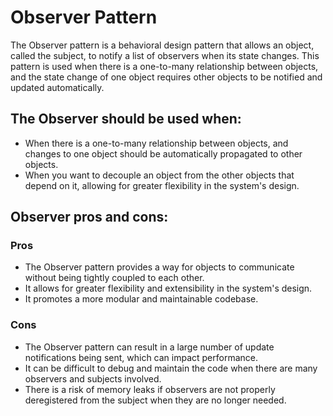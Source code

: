 # Observer Pattern

The Observer pattern is a behavioral design pattern that allows an object, called the subject, to notify a list of observers when its state changes. This pattern is used when there is a one-to-many relationship between objects, and the state change of one object requires other objects to be notified and updated automatically.

## The Observer should be used when:
- When there is a one-to-many relationship between objects, and changes to one object should be automatically propagated to other objects.
- When you want to decouple an object from the other objects that depend on it, allowing for greater flexibility in the system's design.

## Observer pros and cons:

### Pros
- The Observer pattern provides a way for objects to communicate without being tightly coupled to each other.
- It allows for greater flexibility and extensibility in the system's design.
- It promotes a more modular and maintainable codebase.

### Cons
- The Observer pattern can result in a large number of update notifications being sent, which can impact performance.
- It can be difficult to debug and maintain the code when there are many observers and subjects involved.
- There is a risk of memory leaks if observers are not properly deregistered from the subject when they are no longer needed.
